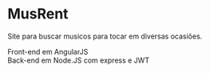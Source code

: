 # MusRent

Site para buscar musicos para tocar em diversas ocasiões.

Front-end em AngularJS<br>
Back-end em Node.JS com express e JWT
